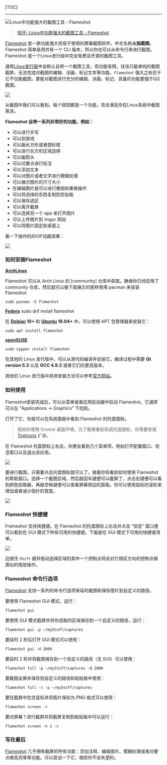 <!--
+++
title       = "【转载】Linux中功能强大的截图工具: Flameshot"
description = ""
date        = "2022-01-03"
tags        = []
categories  = ["1-os管理","11-linux"]
series      = []
keywords    = []
weight      = 5
toc         = true
draft       = false
+++ -->

[TOC]

---

![Linux中功能强大的截图工具 - Flameshot](https://pic2.zhimg.com/v2-f33154012574ea6c369a703c0a7596d0_1440w.jpg?source=172ae18b)

> [知乎: Linux中功能强大的截图工具 - Flameshot](https://zhuanlan.zhihu.com/p/88325211)

[Flameshot](https://link.zhihu.com/?target=https%3A//linux265.com/soft/3848.html) 是一款功能强大但易于使用的屏幕截图软件，中文名称**火焰截图**。Flameshot 简单易用并有一个 CLI 版本，所以你也可以从命令行来进行截图。Flameshot 是一个Linux发行版中完全免费且开源的截图工具。

通常[Linux发行版](https://link.zhihu.com/?target=https%3A//linux265.com/distro/)中会默认自带一个截图工具，但功能有限，往往只能单纯的截图截屏，无法完成对截图的编辑、涂画、标记文本等功能。`Flameshot` 强大之处在于它不仅能截图，更能对截图进行充分的编辑、涂画、标记、具备的功能更强于QQ截图。

![](https://pic4.zhimg.com/v2-6ed89944a7ea10ceb26437db8c157b97_b.jpg)

从截图中我们可以看到，每个按钮都是一个功能，完全满足你在Linux系统中截图需求。

**Flameshot 自带一系列非常好的功能，例如：**

  * 可以进行手写
  * 可以划直线
  * 可以画长方形或者圆形框
  * 可以进行长方形区域选择
  * 可以画箭头
  * 可以对要点进行标注
  * 可以添加文本
  * 可以对图片或者文字进行模糊处理
  * 可以展示图片的尺寸大小
  * 在编辑图片是可以进行撤销和重做操作
  * 可以将选择的东西复制到剪贴板
  * 可以保存选区
  * 可以离开截屏
  * 可以选择另一个 app 来打开图片
  * 可以上传图片到 imgur 网站
  * 可以将图片固定到桌面上

看一下操作的的GIF动画效果：

![](https://pic4.zhimg.com/v2-7cc62075c1adef80478ce4a5b304a767_b.gif)

###  如何安装Flameshot

**[ArchLinux](https://link.zhihu.com/?target=https%3A//linux265.com/distro/64.html)**

Flameshot 可以从 Arch LInux 的 [community] 仓库中获取。确保你已经启用了 community 仓库，然后就可以像下面展示的那样使用 pacman 来安装 Flameshot

    sudo pacman -S flameshot

**[Fedora](https://link.zhihu.com/?target=https%3A//linux265.com/distro/15.html)**
    sudo dnf install flameshot

在 **[Debian](https://link.zhihu.com/?target=https%3A//linux265.com/distro/10.html) 10+** 和 **[Ubuntu](https://link.zhihu.com/?target=https%3A//linux265.com/distro/45.html) 18.04+** 中，可以使用 APT 包管理器来安装它：

    sudo apt install flameshot

**[openSUSE](https://link.zhihu.com/?target=https%3A//linux265.com/distro/62.html)**

    sudo zypper install flameshot

在其他的 Linux 发行版中，可以从源代码编译并安装它。编译过程中需要 **Qt version 5.3** 以及 **GCC 4.9.2** 或者它们的更高版本。

其他的 Linux 发行版中具体安装方法可以参考[官方网站](https://link.zhihu.com/?target=https%3A//github.com/lupoDharkael/flameshot)。

###  如何使用

Flameshot安装完成后，可以从菜单或者应用启动器中启动 Flameshot。它通常可以在 “Applications -> Graphics” 下找到。

打开了它，你就可以在系统面板中看到 Flameshot 的托盘图标。

> 假如你使用 Gnome 桌面环境，为了能够看到系统托盘图标，你需要安装 [TopIcons](https://link.zhihu.com/?target=https%3A//extensions.gnome.org/extension/1031/topicons/) 扩展。

在 Flameshot 托盘图标上右击，你便会看到几个菜单项，例如打开配置窗口、信息窗口以及退出该应用。

![](https://pic2.zhimg.com/v2-33cd5596327ef5654132957e94db2e89_b.jpg)

要进行截图，只需要点击托盘图标就可以了。接着你将看到如何使用 Flameshot 的帮助窗口。选择一个截图区域，然后敲回车键便可以截屏了，点击右键便可以看到颜色拾取器，再敲空格键便可以查看屏幕侧边的面板。你可以使用鼠标的滚轮来增加或者减少指针的宽度。

![](https://pic1.zhimg.com/v2-37f8aabae537308b95a290ad914d5244_b.jpg)

###  Flameshot 快捷键

Frameshot 支持快捷键。在 Flameshot 的托盘图标上右击并点击 “信息” 窗口便可以看到在 GUI 模式下所有可用的快捷键。下面是在 GUI 模式下可用的快捷键清单。

![](https://pic2.zhimg.com/v2-deb57182343e52f36ad64696dfaa9dd1_b.jpg)

边按住 `Shift` 键并拖动选择区域的其中一个控制点将会对它相反方向的控制点做类似的拖放操作。

###  Flameshot 命令行选项

[Flameshot](https://link.zhihu.com/?target=https%3A//linux265.com/soft/3848.html) 支持一系列的命令行选项来延时截图和保存图片到自定义的路径。

要使用 Flameshot GUI 模式，运行：

    flameshot gui

要使用 GUI 模式截屏并将你选取的区域保存到一个自定义的路径，运行：

    flameshot gui -p ~/myStuff/captures

要延时 2 秒后打开 GUI 模式可以使用：

    flameshot gui -d 2000

要延时 2 秒并将截图保存到一个自定义的路径（无 GUI）可以使用：

    flameshot full -p ~/myStuff/captures -d 2000

要截图全屏并保存到自定义的路径和粘贴板中使用：

    flameshot full -c -p ~/myStuff/captures

要在截屏中包含鼠标并将图片保存为 PNG 格式可以使用：

    flameshot screen -r

要对屏幕 1 进行截屏并将截屏复制到粘贴板中可以运行：

    flameshot screen -n 1 -c

###  写在最后

[Flameshot](https://link.zhihu.com/?target=https%3A//linux265.com/soft/3848.html) 几乎拥有截屏的所有功能：添加注释、编辑图片、模糊处理或者对要点做高亮等等功能。可以尝试一下它，相信你不会失望的。
